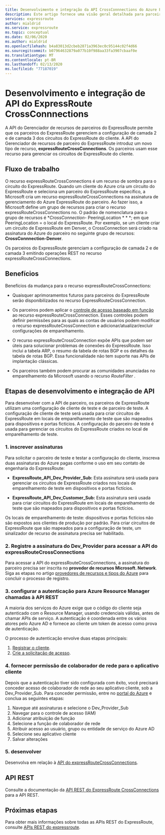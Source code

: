 ```yaml
---
title: Desenvolvimento e integração da API CrossConnnections do Azure ExpressRoute
description: Este artigo fornece uma visão geral detalhada para parceiros do ExpressRoute sobre o tipo de recurso expressRouteCrossConnections.
services: expressroute
author: mialdrid
ms.service: expressroute
ms.topic: conceptual
ms.date: 02/06/2020
ms.author: mialdrid
ms.openlocfilehash: b4a83013d2cbeb2871a3963ec0c95144c02f4d66
ms.sourcegitcommit: b07964632879a077b10f988aa33fa3907cbaaf0e
ms.translationtype: MT
ms.contentlocale: pt-BR
ms.lasthandoff: 02/13/2020
ms.locfileid: "77187019"
---
```

# <a name="expressroute-crossconnnections-api-development-and-integration"></a>Desenvolvimento e integração de API do ExpressRoute CrossConnnections

A API do Gerenciador de recursos de parceiros do ExpressRoute permite que os parceiros do ExpressRoute gerenciem a configuração de camada 2 e de camada 3 dos circuitos do ExpressRoute do cliente. A API do Gerenciador de recursos de parceiro do ExpressRoute introduz um novo tipo de recurso, **expressRouteCrossConnections**. Os parceiros usam esse recurso para gerenciar os circuitos de ExpressRoute do cliente.

## <a name="workflow"></a>Fluxo de trabalho

O recurso expressRouteCrossConnections é um recurso de sombra para o circuito do ExpressRoute. Quando um cliente do Azure cria um circuito do ExpressRoute e seleciona um parceiro do ExpressRoute específico, a Microsoft cria um recurso expressRouteCrossConnections na assinatura de gerenciamento do Azure ExpressRoute do parceiro. Ao fazer isso, a Microsoft define um grupo de recursos para criar o recurso expressRouteCrossConnections no. O padrão de nomenclatura para o grupo de recursos é **CrossConnection-* PeeringLocation * * *; em que PeeringLocation = o local do ExpressRoute. Por exemplo, se um cliente criar um circuito de ExpressRoute em Denver, o CrossConnection será criado na assinatura do Azure do parceiro no seguinte grupo de recursos: **CrossConnnection-Denver**.

Os parceiros do ExpressRoute gerenciam a configuração de camada 2 e de camada 3 emitindo operações REST no recurso expressRouteCrossConnections.

## <a name="benefits"></a>Benefícios

Benefícios da mudança para o recurso expressRouteCrossConnections:

* Quaisquer aprimoramentos futuros para parceiros do ExpressRoute serão disponibilizados no recurso ExpressRouteCrossConnection.

* Os parceiros podem aplicar o [controle de acesso baseado em função](https://docs.microsoft.com/azure/role-based-access-control/overview) ao recurso expressRouteCrossConnection. Esses controles podem definir permissões para as quais as contas de usuários podem modificar o recurso expressRouteCrossConnection e adicionar/atualizar/excluir configurações de emparelhamento.

* O recurso expressRouteCrossConnection expõe APIs que podem ser úteis para solucionar problemas de conexões do ExpressRoute. Isso inclui a tabela ARP, o resumo da tabela de rotas BGP e os detalhes da tabela de rotas BGP. Essa funcionalidade não tem suporte nas APIs de implantação clássicas.

* Os parceiros também podem procurar as comunidades anunciadas no emparelhamento da Microsoft usando o recurso *RouteFilter* .

## <a name="api-development-and-integration-steps"></a>Etapas de desenvolvimento e integração de API

Para desenvolver com a API de parceiro, os parceiros de ExpressRoute utilizam uma configuração de cliente de teste e de parceiro de teste. A configuração de cliente de teste será usada para criar circuitos de ExpressRoute em locais de emparelhamento de teste que são mapeados para dispositivos e portas fictícios. A configuração do parceiro de teste é usada para gerenciar os circuitos do ExpressRoute criados no local de emparelhamento de teste.

### <a name="1-enlist-subscriptions"></a>1. inscrever assinaturas

Para solicitar o parceiro de teste e testar a configuração do cliente, inscreva duas assinaturas do Azure pagas conforme o uso em seu contato de engenharia do ExpressRoute:
* **ExpressRoute_API_Dev_Provider_Sub:** Esta assinatura será usada para gerenciar os circuitos de ExpressRoute criados nos locais de emparelhamento de teste em dispositivos e portas fictícios.

* **ExpressRoute_API_Dev_Customer_Sub:** Esta assinatura será usada para criar circuitos do ExpressRoute em locais de emparelhamento de teste que são mapeados para dispositivos e portas fictícios.

Os locais de emparelhamento de teste: dispositivos e portas fictícios não são expostos aos clientes de produção por padrão. Para criar circuitos de ExpressRoute que são mapeados para a configuração de teste, um sinalizador de recurso de assinatura precisa ser habilitado.

### <a name="2-register-the-dev_provider-subscription-to-access-the-expressroutecrossconnections-api"></a>2. Registre a assinatura do Dev_Provider para acessar a API do expressRouteCrossConnections

Para acessar a API do expressRouteCrossConnections, a assinatura do parceiro precisa ser inscrita no **provedor de recursos Microsoft. Network**. Siga as etapas no artigo [provedores de recursos e tipos do Azure](/azure/azure-resource-manager/management/resource-providers-and-types#azure-portal) para concluir o processo de registro.

### <a name="3-set-up-authentication-for-azure-resource-manager-rest-api-calls"></a>3. configurar a autenticação para Azure Resource Manager chamadas à API REST

A maioria dos serviços do Azure exige que o código do cliente seja autenticado com o Resource Manager, usando credenciais válidas, antes de chamar APIs de serviço. A autenticação é coordenada entre os vários atores pelo Azure AD e fornece ao cliente um token de acesso como prova de autenticação.

O processo de autenticação envolve duas etapas principais:

1. [Registrar o cliente](https://docs.microsoft.com/rest/api/azure/#register-your-client-application-with-azure-ad).
2. [Crie a solicitação de acesso](https://docs.microsoft.com/rest/api/azure/#create-the-request).

### <a name="4-provide-network-contributor-permission-to-the-client-application"></a>4. fornecer permissão de colaborador de rede para o aplicativo cliente

Depois que a autenticação tiver sido configurada com êxito, você precisará conceder acesso de colaborador de rede ao seu aplicativo cliente, sob a Dev_Provider_Sub. Para conceder permissão, entre no [portal do Azure](https://ms.portal.azure.com/#home) e conclua as seguintes etapas:

1. Navegue até assinaturas e selecione o Dev_Provider_Sub
2. Navegar para o controle de acesso (IAM)
3. Adicionar atribuição de função
4. Selecione a função de colaborador de rede
5. Atribuir acesso ao usuário, grupo ou entidade de serviço do Azure AD
6. Selecione seu aplicativo cliente
7. Salvar alterações

### <a name="5-develop"></a>5. desenvolver

Desenvolva em relação à [API do expressRouteCrossConnections](https://docs.microsoft.com/rest/api/expressroute/expressroutecrossconnections).

## <a name="rest-api"></a>API REST

Consulte a documentação da [API REST do ExpressRoute CrossConnections](https://docs.microsoft.com/rest/api/expressroute/expressroutecrossconnections) para a API REST.

## <a name="next-steps"></a>Próximas etapas

Para obter mais informações sobre todas as APIs REST do ExpressRoute, consulte [APIs REST do expressroute](https://docs.microsoft.com/rest/api/expressroute/).